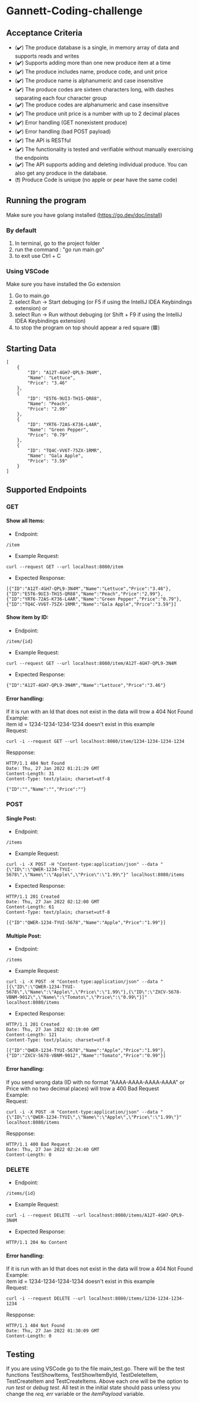 # Gannett-Coding-challenge

## Acceptance Criteria
 * (✔️) The produce database is a single, in memory array of data and supports reads and writes
 * (✔️) Supports adding more than one new produce item at a time
 * (✔️) The produce includes name, produce code, and unit price
 * (✔️) The produce name is alphanumeric and case insensitive
 * (✔️) The produce codes are sixteen characters long, with dashes separating each four character group
 * (✔️) The produce codes are alphanumeric and case insensitive
 * (✔️) The produce unit price is a number with up to 2 decimal places
 * (✔️) Error handling (GET nonexistent produce)
 * (✔️) Error handling (bad POST payload) 
 * (✔️) The API is RESTful
 * (✔️) The functionality is tested and verifiable without manually exercising the endpoints
 * (✔️) The API supports adding and deleting individual produce. You can also get any produce in the database.
 * (❗) Produce Code is unique (no apple or pear have the same code)

## Running the program
Make sure you have golang installed (https://go.dev/doc/install)
### By default
1. In terminal, go to the project folder
2. run the command : "go run main.go"
3. to exit use Ctrl + C
### Using VSCode
Make sure you have installed the Go extension
1. Go to main.go
2. select Run -> Start debuging (or F5 if using the IntelliJ IDEA Keybindings extension)
    or
2. select Run -> Run without debuging (or Shift + F9 if using the IntelliJ IDEA Keybindings extension)
3. to stop the program on top should appear a red square (🟥)

## Starting Data
```
[
    {
        "ID": "A12T-4GH7-QPL9-3N4M",
        "Name": "Lettuce",
        "Price": "3.46"
    },
    {
        "ID": "E5T6-9UI3-TH15-QR88",
        "Name": "Peach",
        "Price": "2.99"
    },
    {
        "ID": "YRT6-72AS-K736-L4AR",
        "Name": "Green Pepper",
        "Price": "0.79"
    },
    {
        "ID": "TQ4C-VV6T-75ZX-1RMR",
        "Name": "Gala Apple",
        "Price": "3.59"
    }
]
```
## Supported Endpoints
### GET
#### Show all Items:
* Endpoint:
```
/item
```
* Example Request:
```
curl --request GET --url localhost:8080/item
```
* Expected Response:
```
[{"ID":"A12T-4GH7-QPL9-3N4M","Name":"Lettuce","Price":"3.46"},{"ID":"E5T6-9UI3-TH15-QR88","Name":"Peach","Price":"2.99"},{"ID":"YRT6-72AS-K736-L4AR","Name":"Green Pepper","Price":"0.79"},{"ID":"TQ4C-VV6T-75ZX-1RMR","Name":"Gala Apple","Price":"3.59"}]
```

#### Show item by ID:
* Endpoint:
```
/item/{id}
```
* Example Request:
```
curl --request GET --url localhost:8080/item/A12T-4GH7-QPL9-3N4M
```
* Expected Response:
```
{"ID":"A12T-4GH7-QPL9-3N4M","Name":"Lettuce","Price":"3.46"}
```
#### Error handling:
If it is run with an Id that does not exist in the data will trow a 404 Not Found
Example: <br />
item id = 1234-1234-1234-1234 doesn't exist in this example <br />
Request:
```
curl -i --request GET --url localhost:8080/item/1234-1234-1234-1234
```
Respponse:
```
HTTP/1.1 404 Not Found
Date: Thu, 27 Jan 2022 01:21:29 GMT
Content-Length: 31
Content-Type: text/plain; charset=utf-8
    
{"ID":"","Name":"","Price":""}
```
### POST
#### Single Post:
* Endpoint:
```
/items
```
* Example Request:
```
curl -i -X POST -H "Content-type:application/json" --data "{\"ID\":\"QWER-1234-TYUI-5678\",\"Name\":\"Apple\",\"Price\":\"1.99\"}" localhost:8080/items
```
* Expected Response:
```
HTTP/1.1 201 Created
Date: Thu, 27 Jan 2022 02:12:00 GMT
Content-Length: 61
Content-Type: text/plain; charset=utf-8

[{"ID":"QWER-1234-TYUI-5678","Name":"Apple","Price":"1.99"}]
```
#### Multiple Post:
* Endpoint:
```
/items
```
* Example Request:
```
curl -i -X POST -H "Content-type:application/json" --data "[{\"ID\":\"QWER-1234-TYUI-5678\",\"Name\":\"Apple\",\"Price\":\"1.99\"},{\"ID\":\"ZXCV-5678-VBNM-9012\",\"Name\":\"Tomato\",\"Price\":\"0.99\"}]" localhost:8080/items
```
* Expected Response:
```
HTTP/1.1 201 Created
Date: Thu, 27 Jan 2022 02:19:00 GMT
Content-Length: 121
Content-Type: text/plain; charset=utf-8

[{"ID":"QWER-1234-TYUI-5678","Name":"Apple","Price":"1.99"},{"ID":"ZXCV-5678-VBNM-9012","Name":"Tomato","Price":"0.99"}]
```    
#### Error handling:
If you send wrong data (ID with no format "AAAA-AAAA-AAAA-AAAA" or Price with no two decimal places) will trow a 400 Bad Request <br />
Example: <br />
Request:
```
curl -i -X POST -H "Content-type:application/json" --data "{\"ID\":\"QWER-1234-TYUI\",\"Name\":\"Apple\",\"Price\":\"1.99\"}" localhost:8080/items
```
Respponse:
```
HTTP/1.1 400 Bad Request
Date: Thu, 27 Jan 2022 02:24:40 GMT
Content-Length: 0
```

### DELETE
* Endpoint:
```
/items/{id}
```
* Example Request:
```
curl -i --request DELETE --url localhost:8080/items/A12T-4GH7-QPL9-3N4M
```
* Expected Response:
```
HTTP/1.1 204 No Content
```
#### Error handling:
If it is run with an Id that does not exist in the data will trow a 404 Not Found <br />
Example: <br />
item id = 1234-1234-1234-1234 doesn't exist in this example <br />
Request:
```
curl -i --request DELETE --url localhost:8080/items/1234-1234-1234-1234
```
Respponse:
```
HTTP/1.1 404 Not Found
Date: Thu, 27 Jan 2022 01:30:09 GMT
Content-Length: 0
```
## Testing
If you are using VSCode go to the file main_test.go. There will be the test functions TestShowItems, TestShowItemById, TestDeleteItem, TestCreateItem and TestCreateItems. Above each one will be the option to *run test* or *debug test*. All test in the initial state should pass unless you change the *req, err* variable or the *itemPayload* variable.


